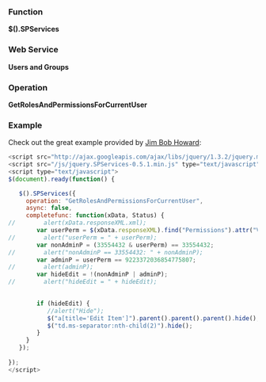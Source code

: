 ### Function

**$().SPServices**

### Web Service

**Users and Groups**

### Operation

**GetRolesAndPermissionsForCurrentUser**

### Example

Check out the great example provided by [Jim Bob Howard](http://www.codeplex.com/site/users/view/jbhoward):

```javascript
<script src="http://ajax.googleapis.com/ajax/libs/jquery/1.3.2/jquery.min.js" type="text/javascript"></script> 
<script src="/js/jquery.SPServices-0.5.1.min.js" type="text/javascript"></script> 
<script type="text/javascript">
$(document).ready(function() {

   $().SPServices({
     operation: "GetRolesAndPermissionsForCurrentUser",
     async: false,
     completefunc: function(xData, Status) {
//        alert(xData.responseXML.xml);
        var userPerm = $(xData.responseXML).find("Permissions").attr("Value");
//        alert("userPerm = " + userPerm);
        var nonAdminP = (33554432 & userPerm) == 33554432;
//        alert("nonAdminP == 33554432: " + nonAdminP);
        var adminP = userPerm == 9223372036854775807;
//        alert(adminP);
        var hideEdit = !(nonAdminP | adminP);
//        alert("hideEdit = " + hideEdit);

        
        if (hideEdit) {
		   //alert("Hide");
		   $("a[title='Edit Item']").parent().parent().parent().hide();
		   $("td.ms-separator:nth-child(2)").hide();
        }
     }
   });
   
});
</script>
```
